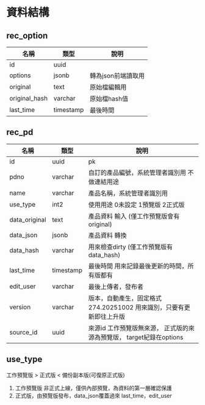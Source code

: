 # 資料結構

## rec_option

| 名稱          |類型        |說明               |
| --            | --        |--                 |
| id            | uuid      |                   |
| options       | jsonb     | 轉為json前端讀取用     |
| original      | text      | 原始檔編輯用       |
| original_hash | varchar   | 原始檔hash值 |
| last_time     | timestamp | 最後時間           | 

## rec_pd

| 名稱          |類型        | 說明                                      |
| --            | --        |--                                         |
| id            | uuid      | pk                                        |
| pdno          | varchar   | 自訂的產品編號，系統管理者識別用 不做連結用途 |
| name          | varchar   | 產品名稱，系統管理者識別用                  |
| use_type      | int2      | 使用用途 0未設定 1預覽版 2正式版            |
| data_original | text      | 產品資料 輸入 (僅工作預覽版會有original)    |
| data_json     | jsonb     | 產品資料 轉換                              |
| data_hash     | varchar   | 用來檢查dirty (僅工作預覽版有data_hash)     |
| last_time     | timestamp | 最後時間 用來記錄最後更新的時間，所有版都有   |
| edit_user     | varchar   | 最後上傳者，發布者                          |
| version       | varchar   | 版本，自動產生，固定格式 274.20251002 用來識別，只要有更新即往上升版    |
| source_id     | uuid      | 來源id  工作預覽版無來源，   正式版的來源為預覽版， target紀錄在options |

## use_type

工作預覽版 > 正式版 < 備份副本版(可復原正式版)

1. 工作預覽版 非正式上線，僅供內部預覽，為資料的第一層確認保護
2. 正式版，由預覽版發布，data_json覆蓋過來 last_time，edit_user

